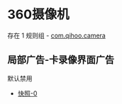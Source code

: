 # 360摄像机

存在 1 规则组 - [com.qihoo.camera](/src/apps/com.qihoo.camera.ts)

## 局部广告-卡录像界面广告

默认禁用

- [快照-0](https://i.gkd.li/import/13630755)
